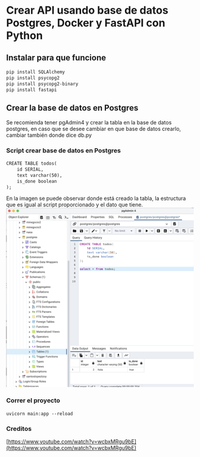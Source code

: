 # Crear API usando base de datos Postgres, Docker y FastAPI con Python

## Instalar para que funcione
```
pip install SQLAlchemy
pip install psycopg2
pip install psycopg2-binary
pip install fastapi
```

## Crear la base de datos en Postgres
Se recomienda tener pgAdmin4 y crear la tabla
en la base de datos postgres, en caso que se desee cambiar en que base de datos crearlo, cambiar también donde dice db.py

### Script crear base de datos en Postgres
```
CREATE TABLE todos(
	id SERIAL,
	text varchar(50),
	is_done boolean
);
```
En la imagen se puede observar donde está creado la tabla, la estructura que es igual al script proporcionado y el dato que tiene. 
![Postgres](img/1.png)

### Correr el proyecto
```
uvicorn main:app --reload
```

### Creditos
[https://www.youtube.com/watch?v=wcbxMRgu9bE](https://www.youtube.com/watch?v=wcbxMRgu9bE)
